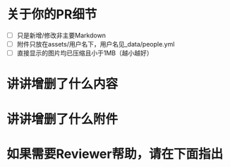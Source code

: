 # 关于你的PR细节

- [ ] 只是新增/修改非主要Markdown
- [ ] 附件只放在assets/用户名下，用户名见_data/people.yml
- [ ] 直接显示的图片均已压缩且小于1MB（越小越好）

# 讲讲增删了什么内容




# 讲讲增删了什么附件




# 如果需要Reviewer帮助，请在下面指出
